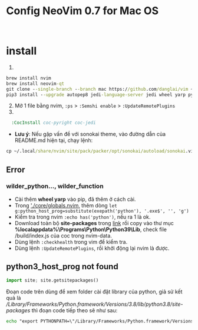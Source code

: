 # Config NeoVim 0.7 for Mac OS

<br/>

# install
1. 
```cmd
brew install nvim
brew install neovim-qt
git clone --single-branch --branch mac https://github.com/danglai/vim ~/.config/nvim
pip3 install --upgrade autopep8 jedi-language-server jedi wheel yarp pynvim neovim
```
2. Mở 1 file bằng nvim, `:ps` > `:Semshi enable` > `:UpdateRemotePlugins`
3.
```cmd
  :CocInstall coc-pyright coc-jedi
```

- **Lưu ý**: Nếu gặp vấn đề với sonokai theme, vào đường dẫn của README.md hiện tại, chạy lệnh: 
```cmd 
cp ~/.local/share/nvim/site/pack/packer/opt/sonokai/autoload/sonokai.vim ~/.config/nvim/autoload
```

## Error
### wilder_python..., wilder_function
- Cài thêm **wheel yarp** vào pip, đã thêm ở cách cài.
- Trong ['./core/globals.nvim](./core/globals.vim), thêm dòng `let g:python_host_prog=substitute(exepath('python'), '.exe$', '', 'g')`
- Kiểm tra trong nvim `:echo has('python')`, nếu ra 1 là ok.
- Download toàn bộ **site-packages** trong [link](https://github.com/danglaiacc/kn/commit/7b9870f099d346427caf36734feccf88c119b49a) rồi copy vào thư mục **%localappdata%\Programs\Python\Python39\Lib**, check file /build/index.js của coc trong nvim-data.
- Dùng lệnh `:checkhealth` trong vim để kiểm tra.
- Dùng lệnh `:UpdateRemotePlugins`, rồi khởi động lại nvim là được.

## python3_host_prog not found

```py
import site; site.getsitepackages()
```
Đoạn code trên dùng để xem folder cài đặt library của python, giả sử kết quả là */Library/Frameworks/Python.framework/Versions/3.8/lib/python3.8/site-packages* thì đoạn code tiếp theo sẽ như sau:
```cmd
echo "export PYTHONPATH=\"/Library/Frameworks/Python.framework/Versions/3.8/lib/python3.8/site-packages\"">>.zshrc
```
